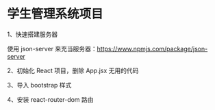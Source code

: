 # 学生管理系统项目

1、快速搭建服务器

使用 json-server 来充当服务器：https://www.npmjs.com/package/json-server

2、初始化 React 项目，删除 App.jsx 无用的代码

3、导入 bootstrap 样式

4、安装 react-router-dom 路由

